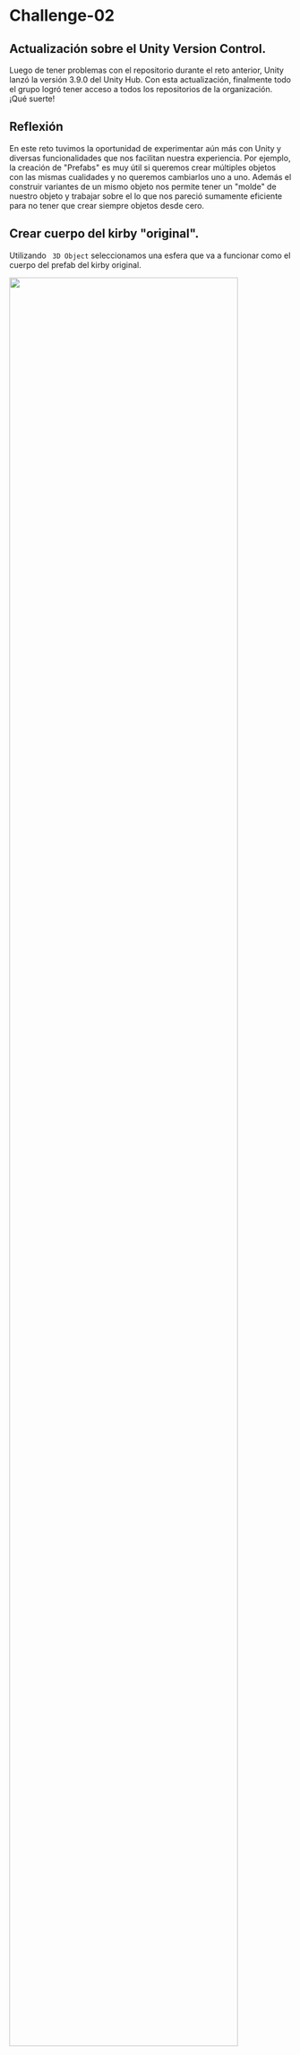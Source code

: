 # Challenge-02

<h2> Actualización sobre el Unity Version Control. </h2>
Luego de tener problemas con el repositorio durante el reto anterior, Unity lanzó la versión 3.9.0 del Unity Hub. Con esta actualización, finalmente todo el grupo logró tener acceso a todos los repositorios de la organización. ¡Qué suerte!


<h2>Reflexión</h2>

<p>En este reto tuvimos la oportunidad de experimentar aún más con Unity y diversas funcionalidades que nos facilitan nuestra experiencia. Por ejemplo, la creación de "Prefabs" es muy útil si queremos crear múltiples objetos con las mismas cualidades y no queremos cambiarlos uno a uno. Además el construir variantes de un mismo objeto nos permite tener un "molde" de nuestro objeto y trabajar sobre el lo que nos pareció sumamente eficiente para no tener que crear siempre objetos desde cero.</p>


<h2> Crear cuerpo del kirby "original". </h2>
<p> Utilizando <code> 3D Object</code> seleccionamos una esfera que va a funcionar como el cuerpo del prefab del kirby original.</p>

<image
  src="KirbyTerrain/CreateKirby1.png"
  width = 90%
  height = 90%>

<h2>Creamos folder llamado <code> Prefabs</code>. </h2>
<p> En el área de project creamos un folder que tendrá todos los prefabs. La creación de este folder es principalmente para organización y evitar confusiones</p>

<image
  src="KirbyTerrain/folder.png"
  width = 90%
  height = 90%>




<h2>Mover "cuerpo" del kirby original al folder de Prefabs.</h2>
<p> Movemos (usando drag and drop) el "cuerpo" del kirby original creado en el primer paso hacia dentro del folder<code> Prefabs</code> para que se puedan hacer cambios al prefab.</p>

<image
  src="KirbyTerrain/PrefabOriginal.png"
  width = 90%
  height = 90%>





<h2>Agrandar cuerpo del Kirby.</h2>
<p> Agrandamos el cuerpo del kirby para que vaya tomando la forma que queremos. Para agrandarlo utilizamos podemos utilizar tanto las herramienta de <Code>Scale</Code> a la derecha de la pantalla o seleccionando la opción pertinenete en el módulo de opciones que aparece en la pantalla de <code>Scene</code>. </p>

<image
  src="KirbyTerrain/AgrandarKirby.png"
  width = 90%
  height = 90%>



<h2> Creando ojos del kirby.</h2>
<p> Utilizando <code> 3D game object</code> elegimos una capsula ajustamos su tamaño y su inclinación para representar los ojos. Los ajustes al tamaño e inclinación y posición se hacen seleccionando el objeto en el area de inspector. Primero se obtuvo una primera versión del ojo y luego dandole <code> click derecho/duplicate </code> se duplicó esa versión y se acomodó en el área que hacía falta. </p>

<image
  src="KirbyTerrain/CreateEye1.png"
  width = 90%
  height = 90%>





<h2> Creando brazos del kirby.</h2>
<p> Con la misma estrategia de los ojos, creamos los brazos que fuimos modificando su tamaño para que fueran aproximadamente proporcionales al cuerpo. Primero se obtuvo una primera versión del brazo y luego dandole <code> click derecho/duplicate </code> se duplicó esa versión y se acomodó en el área que hacía falta. </p>

<image
  src="KirbyTerrain/Brazo1y2.png"
  width = 90%
  height = 90%>





<h2> Creando Pierna del Kirby.</h2>
<p> De la misma manera que se crearon los ojos y los brazos, creamos las piernas utilizando una <code> 3D game object</code> elegimos una capsula y ajustando su inclinación, posición y tamaño. Primero se obtuvo una primera versión de la pierna y luego dandole <code> click derecho/duplicate </code>  se duplicó esa versión y se acomodó en el área que hacía falta. </p>

<image
  src="KirbyTerrain/AlargandoYRotandoPierna.png"
  width = 90%
  height = 90%>



<h2> Creando pómulos.</h2>
<p> Quisimos resaltar un detalle pequeño del Kirby en sus pómulos para eso creamos un <code> 3D game object</code> esférico, lo acomodamos tal que sobresaliera un poco e hiciera el efecto de "enrojecimiento" del Kirby. Primero se obtuvo una primera versión del pómulo y luego dandole <code> click derecho/duplicate </code> se duplicó esa versión y se acomodó en el área que hacía falta. </p>

<image
  src="KirbyTerrain/pomulo1.png"
  width = 90%
  height = 90%>





<h2>Version final de kirby original.</h2>

<image
  src="KirbyTerrain/kirbyOriginal.png"
  width = 90%
  height = 90%>






<h2> Añadir componente de Rigid Body.</h2>
<p> Como pretendemos que en el resultado final de nuestro trabajo los Kirbys estén parados en un terreno siendo afectados por la gravedad le añadimos un componente de <code> Rigid Body</code>  para que también les afecte la gravedad. Rigid Body se obtiene luego de presionar <code> Add Componente/Physics/Rigid Body </code>. También nos aseguramos de que la opción de <code>Use Gravity</code> esté activa.</p>


<image
  src="KirbyTerrain/addComponent.png"
  width = 90%
  height = 90%>





<h2> Video de ejemplo del componente Rigid Body</h2>
<p>Este en un <a href="https://youtu.be/XNS3pLBN0Tw?si=hKymJbaHU2NctdxO"> video ejemplar </a>  de la utilidad del componente Rigid Body. Sin este componenete simplemente el Kirby estuviera en el aire sin moverse/caerse.</p>

<h2>Creando variantes de los prefabs</h2>

<p>Seleccionando el prefab <code>KirbyOriginal</code>, hacemos clic derecho y nos dirigimos hacia <code>Create -> Prefab Variant</code> para crear una copia independiente o <bold>variante</bold> del Kirby que ya habíamos creado. Esta variante está derivada del Kirby original, pero se puede modificar sin alterar la base. Utilizando variantes, podemos crear diferentes Kirbies con diferentes poses, disfrazes y objetos. Ahora creamos cuatro variantes: un <code>KirbyStaff</code> para el Kirby que tendrá un bastón, un <code>KirbySpear</code> para el Kirby que tendrá una lanza, un <code>KirbyMagic</code> para el Kirby que utiliza cartas magicas para atacar y <code>KirbySpider</code> para el Kirby que tiene poderes de araña.</p>

<image
  src="StaffSpear/04-Variant.png"
  width = 90%
  height = 90%>

<h2>Creando primera variante: Kirby con bastón</h2>

<p>Realizando dos clics en el nuevo <code>KirbyStaff</code> para poder editarlo, primero creamos una jerarquía para el bastón. Hacemos esto dirigiéndonos a <code>GameObject -> Create Empty</code>. Evidentemente, esto creará un objeto vacío. Sin embargo, esto se nos hace útil para sostener todas las partes del bastón como un solo objeto bajo la misma jerarquía. A este objeto vacío simplemente lo llamamos <code>Staff</code>. Luego, bajo este objeto, nos dirigimos a <code>GameObject -> 3D Object -> Cylinder</code> para crear el bastón. Al cilindro se le aplican transformaciones y sus parámetros se observan en la siguiente imagen.</p>

<image
  src="StaffSpear/01-Staff1.png"
  width = 90%
  height = 90%>

<p>Luego, creamos dos esferas para los bordes del bastón. Se ubican sus parámetros tales como se observan:</p>

<image
  src="StaffSpear/02-Staff2.png"
  width = 90%
  height = 90%>

<image
  src="StaffSpear/03-Staff3.png"
  width = 90%
  height = 90%>

<image
  src="StaffSpear/07-StaffHat1.png"
  width = 90%
  height = 90%>

<image
  src="StaffSpear/08-StaffHat2.png"
  width = 90%
  height = 90%>

<image
  src="StaffSpear/09-StaffHat3.png"
  width = 90%
  height = 90%>

<h2>Creando segunda variante: Spear Kirby</h2>

<image
  src="StaffSpear/05-Spear1.png"
  width = 90%
  height = 90%>

<image
  src="StaffSpear/06-Spear2.png"
  width = 90%
  height = 90%>

<image
  src="StaffSpear/10-SpearHat1.png"
  width = 90%
  height = 90%>

<image
  src="StaffSpear/11-SpearHat2.png"
  width = 90%
  height = 90%>

<h2>Creando tercera variante: Magic Kirby</h2>
<p>Comenzaremos a crear nuestro sombrero de copa para Kirby, primero, crearemos una base utilizando <code>GameObject > 3D Object > Cylinder</code> con una escala modificada a <code>x = 1.6, y = 0.01, z = 1.6</code>. Enterraremos esta base en la cabeza de nuestro Kirby, asi dejando un espacio de su cabeza saliendo fuera de  la base:</p>
<image
  src="Magic+Spider Kirby/magic1.png"
  width = 90%
  height = 90%>

<p>Luego, crearemos la copa de nuestro sombrero usando <code>GameObject > 3D Object > Cylinder</code> con escala <code>x = 0.7, y = 0.4, z = 0.7</code> y se coloca en el centro de la base donde pueda tapar por completo la cabeza de Kirby y conecte perfectamente con el sombrero:</p>
<image
  src="Magic+Spider Kirby/magic2.png"
  width = 90%
  height = 90%>

<p>Despues, creamos la "cinta" de nuestro sombrero que decora la copa utilizando <code>GameObject > 3D Object > Cylinder</code> con escala <code>x = 0.729, y = 0.03117363, z = 0.792</code>, parecido a sus antecedentes, esta cinta se pondra entremedio de la copa y se empujara hasta tocar la base:</p>
<image
  src="Magic+Spider Kirby/magic3.png"
  width = 90%
  height = 90%>

<p>Ahora a su arma principal, la carta magica. Se creara usando <code>GameObjects > 3D Objects > Cube</code> con una escala modificada a <code>x = 0.003, y = 0.25, z = 0.15</code>:</p>
<image
  src="Magic+Spider Kirby/magic5.png"
  width = 90%
  height = 90%>

<p>Para terminar con esta variante, vamos a duplicar esta carta para que parezcan tres cartas magicas saliendo de las manos de Kirby y sus oponentes le tomen mas enserio. <code>Right Click 'Cube' > Duplicate (x2)</code> Separen las cartas duplicadas y arreglenlas alfrente de la mano de Kirby, para que parezcan recien tiradas:</p>
<image
  src="Magic+Spider Kirby/magic4.png"
  width = 90%
  height = 90%>

<h2>Creando cuarta variante: Spider Kirby</h2>
<p>Primero, crearemos la base del bombin para este Kirby usando <code>GameObjects > 3D Object > Capsule</code>con parametros <code>x = 1, y = 0.06793462, z = 1</code>. Parecido a Magic Kirby, esta base se pondra en la cabeza de Kirby, dejando que su cabeza traspase la base:</p>
<image
  src="Magic+Spider Kirby/spider1.png"
  width = 90%
  height = 90%>

<p>Luego, crearemos el centro del bombin usando <code>GameObjects > 3D Objects > Capsule</code> con la escala <code>x = 0.75, y = 0.4, z = 0.75</code>. Este se pondra en el centro de la base sobre la cabeza de Kirby, cubriendo su cabeza y terminando el Bombin simple:</p>
<image
  src="Magic+Spider Kirby/spider2.png"
  width = 90%
  height = 90%>

<p>Despues, crearemos las gemas que utilizaron para simular ojos de araña en el sombrero de Kirby. Para esta fase, crearemos tres gemas de tamaños distintos ya que serian tres gemas por cada lado (3 gemas derechas, 3 gemas izquierdas). Para esto, utilizaremos <code>GameObjects > 3D Objects > Capsule</code> para crear la gema inicial, esta con dimensiones <code>x = 0.07387 y = 0.06455, z = 0.06779</code>. Ahora, seleccionaremos esta gema creada y hacemos 2 copias mas <code>Right Click "Capsule" > Duplicate (x2)</code> y las configuramos en <code>x = 0.07387, y = 0.07103, z = 0.08296</code> y <code>x = 0.07387, y = 0.08987, z = 0.09553</code>. Con estas dos copias que llamaremos Gema Mediana y Gema Larga, ahora crearemos 3 copias mas, una para cada gema (Larga, Mediana y Pequeña) y las pondremos en un estilo tipo reflejo de espejo en el centro del bombin, asi simulando ojos de una araña:</p>
<image
  src="Magic+Spider Kirby/spider3.png"
  width = 90%
  height = 90%>

<p>Por ultimo, crearemos unos "pedipalpos" para el fondo de la base del bombin utilizando la gema pequeña que creamos para simular los ojos de una araña. <code>Right Click "Capsule" (Cualquiera de las dos gemas pequeñas) > Duplicate (x2)</code> y las movemos hacia el fondo del bombin justo en la frente de Kirby pero en lados opuestos:</p>
<image
  src="Magic+Spider Kirby/spider4.png"
  width = 90%
  height = 90%>

<h2>Añadiendo poses a dos variantes de Kirby</h2>

<image
  src="StaffSpear/12-StaffPose1.png"
  width = 90%
  height = 90%>

<image
  src="StaffSpear/13-StaffPose2.png"
  width = 90%
  height = 90%>

<image
  src="StaffSpear/14-StaffPose3.png"
  width = 90%
  height = 90%>

<image
  src="StaffSpear/15-StaffPose4.png"
  width = 90%
  height = 90%>

<image
  src="StaffSpear/16-StaffPose5.png"
  width = 90%
  height = 90%>

<image
  src="StaffSpear/17-SpearPose1.png"
  width = 90%
  height = 90%>

<image
  src="StaffSpear/18-SpearPose2.png"
  width = 90%
  height = 90%>

<image
  src="StaffSpear/19-SpearPose3.png"
  width = 90%
  height = 90%>

<h2>Versiones finales de nuestras variantes</h2>

<image
  src="StaffSpear/20-FinalStaff.png"
  width = 90%
  height = 90%>

<image
  src="StaffSpear/21-FinalSpear.png"
  width = 90%
  height = 90%>

<h2> Crear el terreno.</h2>
<p> Similar a cuando elegimos un <code> 3D game object</code> regular, creamos un terreno.</p>

<image
  src="KirbyTerrain/CreateTerrain.png"
  width = 90%
  height = 90%>






<h2> Ajustando las dimensiones y resolución del terreno a las especificadas en las instrucciones.</h2>
<image
  src="KirbyTerrain/sizeTerrain.png"
  width = 90%
  height = 90%>
<image
  src="KirbyTerrain/heightMapRes.png"
  width = 50%
  height = 50%>





<h2> Elevando terreno.</h2>
<p> Aunque ya pudieramos empezar a hacer montañas hay que destacar que para poder realizar hoyos necesitamos elevar el terreno un poco. </p>

<image
  src="KirbyTerrain/ambientar.png"
  width = 90%
  height = 90%>



<h2>Referencia para el terreno.</h2>
<p> Esta es una foto de referencia para replicar el relieve de nuestro terreno. La foto fue tomada de <a href="https://tangrams.github.io/heightmapper/#9.90833/18.2959/-66.1836"> aquí</a>. </p>
<image
  src="KirbyTerrain/elegido.png"
  width = 90%
  height = 90%>




<h2> Preparamos las herramientas para poder comenzar a hacer montañas.</h2>
<p> Debemos seleccionar <Code> Raise or lower terrain </Code> y posteriormente la forma de la brocha que queremos utilizar para hacer las montañas. Para implementar las montañas hacemos click de manera que el terreno vaya creando abultaciones que parezcan montañas. Si necesitamos que alguna parte de nuestro terreno se hunda creando hoyos, lo podemos obtener con <Code> shift + click </Code>. </p>
<image
  src="KirbyTerrain/montanas.png"
  width = 90%
  height = 90%>





<h2>Hacemos las montañas de manera que replique el terreno escogido.</h2>

<image
  src="KirbyTerrain/montanas2.png"
  width = 90%
  height = 90%>



  <h2> Colonizando el terreno</h2>

  <p>Una vez todas nuestras variantes estén hechas si entramos a la carpeta de Prefabs debe verse similar a esta foto.</p>


<image
  src="KirbyTerrain2/Variantes.png"
  width = 90%
  height = 90%>

<p>Para comenzar a instanciar las variantes seleccionamos una a una cada variante y la deslizamos hacia el terreno o hacia el área de <code>Hierarchy</code>. Note que una instancia se identifica con el cuadrado circulado en la foto. Una vez las instancias ya se encuentran en el área de <code>Hierarchy</code> lo que resta es ubicarlas en el terreno utilizando la herramienta <code>Position</code> a nuestro gusto.</p>

<image
  src="VariantesInstanciadas.png"
  width = 90%
  height = 90%>


  <h2>Foto de instancia de Kirby Original dentro del terreno que ha sido colonizado.</h2>

<image
  src="KirbyTerrain2/Original.png"
  width = 90%
  height = 90%>


  <h2>Foto de instancia de variante Kirby Magic dentro del terreno que ha sido colonizado.</h2>

<image
  src="KirbyTerrain2/Magic.png"
  width = 90%
  height = 90%>



  <h2>Foto de instancia de variante Kirby Spear dentro del terreno que ha sido colonizado.</h2>

<image
  src="KirbyTerrain2/Spear.png"
  width = 90%
  height = 90%>



  <h2>Foto de instancia de variante Kirby Spider dentro del terreno que ha sido colonizado.</h2>

<image
  src="KirbyTerrain2/Spider.png"
  width = 90%
  height = 90%>

  <h2>Foto de instancia de variante Kirby Staff dentro del terreno que ha sido colonizado.</h2>

<image
  src="KirbyTerrain2/Staff.png"
  width = 90%
  height = 90%>






  

<h2>Historia de Kirby de Gabriel Romero</h2>

<p> Recuerdo un poco la primera vez que vi a Kirby y supe quien era. Estaba en el cuarto de mi hermana, molestándola seguramente. La vi jugando algo que me pareció un poco extraño pues no lo había visto antes, o al menos no recordaba. Me quedé allí al lado de mi hermana, viendo cómo se movía el Kirby y como mi hermana jugaba. Me pareció muy curioso el juego y, a partir de ese día, siempre quería jugarlo. El único problema es que, como buen hermano menor, nunca me dejaban. Mi hermana nunca me dejaba jugar y, por mucho que insistiera, siempre me decía que no. Supongo que es normal en una relación de hermanos de distinta edad, donde yo quería hacer lo que ella hacía, pero nunca me dejaba. En conclusión, recuerdo más a Kirby por lo que veía jugar más que por lo que jugué.</p>

<h2>Historia de Kirby de Yadiel Mercado</h2>

<p>Recuerdo el tiempo en que logre jugar mi instalacion favorita de nuestro heroe del dia, Kirby. Kirby: Triple Deluxe para el Nintendo 3DS fue una obra maestra que pienso que muchos no le dieron la oportunidad que se merece. Desde principio a fin el juego con un escenario hermoso, musica asombrosa y muchisimos personajes del universo de Kirby antes vistos y nuevos. Mi anecdota favorita de este juego es ya que fue un juego prestado por una amistad de intermedia, al llegar a un nivel dentro del circo que al parecer le dio mucha dificultad a mi amigo, este empezo a reirse maniaticamente. Al yo pasar este nivel personalmente, entendi porque su risa era tan maniatica y hasta el sol de hoy ese nivel nos aterroriza, con sus mecanicas confusas y musica burlante.</p>
